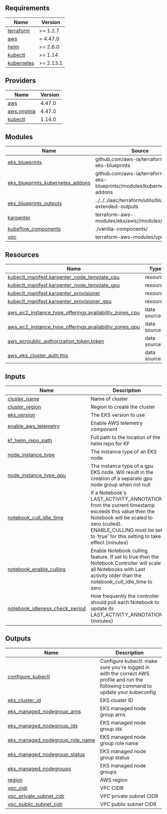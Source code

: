 ## Requirements

| Name | Version |
|------|---------|
| <a name="requirement_terraform"></a> [terraform](#requirement\_terraform) | >= 1.2.7 |
| <a name="requirement_aws"></a> [aws](#requirement\_aws) | = 4.47.0 |
| <a name="requirement_helm"></a> [helm](#requirement\_helm) | >= 2.6.0 |
| <a name="requirement_kubectl"></a> [kubectl](#requirement\_kubectl) | >= 1.14 |
| <a name="requirement_kubernetes"></a> [kubernetes](#requirement\_kubernetes) | >= 2.13.1 |

## Providers

| Name | Version |
|------|---------|
| <a name="provider_aws"></a> [aws](#provider\_aws) | 4.47.0 |
| <a name="provider_aws.virginia"></a> [aws.virginia](#provider\_aws.virginia) | 4.47.0 |
| <a name="provider_kubectl"></a> [kubectl](#provider\_kubectl) | 1.14.0 |

## Modules

| Name | Source | Version |
|------|--------|---------|
| <a name="module_eks_blueprints"></a> [eks\_blueprints](#module\_eks\_blueprints) | github.com/aws-ia/terraform-aws-eks-blueprints | v4.28.0 |
| <a name="module_eks_blueprints_kubernetes_addons"></a> [eks\_blueprints\_kubernetes\_addons](#module\_eks\_blueprints\_kubernetes\_addons) | github.com/aws-ia/terraform-aws-eks-blueprints//modules/kubernetes-addons | v4.28.0 |
| <a name="module_eks_blueprints_outputs"></a> [eks\_blueprints\_outputs](#module\_eks\_blueprints\_outputs) | ../../../iaac/terraform/utils/blueprints-extended-outputs | n/a |
| <a name="module_karpenter"></a> [karpenter](#module\_karpenter) | terraform-aws-modules/eks/aws//modules/karpenter | ~> 19.12 |
| <a name="module_kubeflow_components"></a> [kubeflow\_components](#module\_kubeflow\_components) | ./vanilla-components/ | n/a |
| <a name="module_vpc"></a> [vpc](#module\_vpc) | terraform-aws-modules/vpc/aws | 3.14.4 |

## Resources

| Name | Type |
|------|------|
| [kubectl_manifest.karpenter_node_template_cpu](https://registry.terraform.io/providers/gavinbunney/kubectl/latest/docs/resources/manifest) | resource |
| [kubectl_manifest.karpenter_node_template_gpu](https://registry.terraform.io/providers/gavinbunney/kubectl/latest/docs/resources/manifest) | resource |
| [kubectl_manifest.karpenter_provisioner](https://registry.terraform.io/providers/gavinbunney/kubectl/latest/docs/resources/manifest) | resource |
| [kubectl_manifest.karpenter_provisioner_gpu](https://registry.terraform.io/providers/gavinbunney/kubectl/latest/docs/resources/manifest) | resource |
| [aws_ec2_instance_type_offerings.availability_zones_cpu](https://registry.terraform.io/providers/hashicorp/aws/4.47.0/docs/data-sources/ec2_instance_type_offerings) | data source |
| [aws_ec2_instance_type_offerings.availability_zones_gpu](https://registry.terraform.io/providers/hashicorp/aws/4.47.0/docs/data-sources/ec2_instance_type_offerings) | data source |
| [aws_ecrpublic_authorization_token.token](https://registry.terraform.io/providers/hashicorp/aws/4.47.0/docs/data-sources/ecrpublic_authorization_token) | data source |
| [aws_eks_cluster_auth.this](https://registry.terraform.io/providers/hashicorp/aws/4.47.0/docs/data-sources/eks_cluster_auth) | data source |

## Inputs

| Name | Description | Type | Default | Required |
|------|-------------|------|---------|:--------:|
| <a name="input_cluster_name"></a> [cluster\_name](#input\_cluster\_name) | Name of cluster | `string` | n/a | yes |
| <a name="input_cluster_region"></a> [cluster\_region](#input\_cluster\_region) | Region to create the cluster | `string` | n/a | yes |
| <a name="input_eks_version"></a> [eks\_version](#input\_eks\_version) | The EKS version to use | `string` | `"1.25"` | no |
| <a name="input_enable_aws_telemetry"></a> [enable\_aws\_telemetry](#input\_enable\_aws\_telemetry) | Enable AWS telemetry component | `bool` | `true` | no |
| <a name="input_kf_helm_repo_path"></a> [kf\_helm\_repo\_path](#input\_kf\_helm\_repo\_path) | Full path to the location of the helm repo for KF | `string` | `"./kubeflow-manifests"` | no |
| <a name="input_node_instance_type"></a> [node\_instance\_type](#input\_node\_instance\_type) | The instance type of an EKS node | `string` | `"m5.16xlarge"` | no |
| <a name="input_node_instance_type_gpu"></a> [node\_instance\_type\_gpu](#input\_node\_instance\_type\_gpu) | The instance type of a gpu EKS node. Will result in the creation of a separate gpu node group when not null | `string` | `"g4dn.xlarge"` | no |
| <a name="input_notebook_cull_idle_time"></a> [notebook\_cull\_idle\_time](#input\_notebook\_cull\_idle\_time) | If a Notebook's LAST\_ACTIVITY\_ANNOTATION from the current timestamp exceeds this value then the Notebook will be scaled to zero (culled). ENABLE\_CULLING must be set to 'true' for this setting to take effect.(minutes) | `string` | `30` | no |
| <a name="input_notebook_enable_culling"></a> [notebook\_enable\_culling](#input\_notebook\_enable\_culling) | Enable Notebook culling feature. If set to true then the Notebook Controller will scale all Notebooks with Last activity older than the notebook\_cull\_idle\_time to zero | `string` | `false` | no |
| <a name="input_notebook_idleness_check_period"></a> [notebook\_idleness\_check\_period](#input\_notebook\_idleness\_check\_period) | How frequently the controller should poll each Notebook to update its LAST\_ACTIVITY\_ANNOTATION (minutes) | `string` | `5` | no |

## Outputs

| Name | Description |
|------|-------------|
| <a name="output_configure_kubectl"></a> [configure\_kubectl](#output\_configure\_kubectl) | Configure kubectl: make sure you're logged in with the correct AWS profile and run the following command to update your kubeconfig |
| <a name="output_eks_cluster_id"></a> [eks\_cluster\_id](#output\_eks\_cluster\_id) | EKS cluster ID |
| <a name="output_eks_managed_nodegroup_arns"></a> [eks\_managed\_nodegroup\_arns](#output\_eks\_managed\_nodegroup\_arns) | EKS managed node group arns |
| <a name="output_eks_managed_nodegroup_ids"></a> [eks\_managed\_nodegroup\_ids](#output\_eks\_managed\_nodegroup\_ids) | EKS managed node group ids |
| <a name="output_eks_managed_nodegroup_role_name"></a> [eks\_managed\_nodegroup\_role\_name](#output\_eks\_managed\_nodegroup\_role\_name) | EKS managed node group role name |
| <a name="output_eks_managed_nodegroup_status"></a> [eks\_managed\_nodegroup\_status](#output\_eks\_managed\_nodegroup\_status) | EKS managed node group status |
| <a name="output_eks_managed_nodegroups"></a> [eks\_managed\_nodegroups](#output\_eks\_managed\_nodegroups) | EKS managed node groups |
| <a name="output_region"></a> [region](#output\_region) | AWS region |
| <a name="output_vpc_cidr"></a> [vpc\_cidr](#output\_vpc\_cidr) | VPC CIDR |
| <a name="output_vpc_private_subnet_cidr"></a> [vpc\_private\_subnet\_cidr](#output\_vpc\_private\_subnet\_cidr) | VPC private subnet CIDR |
| <a name="output_vpc_public_subnet_cidr"></a> [vpc\_public\_subnet\_cidr](#output\_vpc\_public\_subnet\_cidr) | VPC public subnet CIDR |
